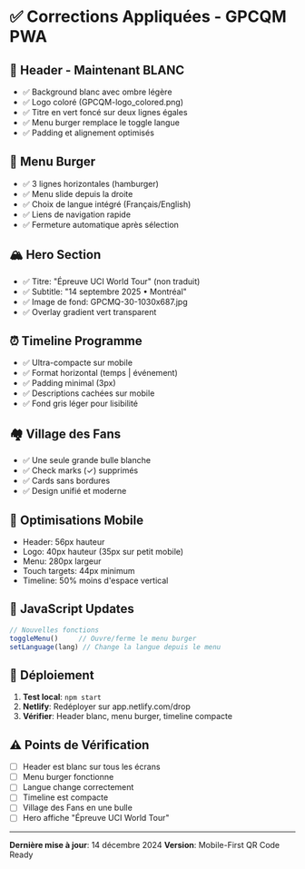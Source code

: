 # ✅ Corrections Appliquées - GPCQM PWA

## 📱 Header - Maintenant BLANC
- ✅ Background blanc avec ombre légère
- ✅ Logo coloré (GPCQM-logo_colored.png)
- ✅ Titre en vert foncé sur deux lignes égales
- ✅ Menu burger remplace le toggle langue
- ✅ Padding et alignement optimisés

## 🍔 Menu Burger
- ✅ 3 lignes horizontales (hamburger)
- ✅ Menu slide depuis la droite
- ✅ Choix de langue intégré (Français/English)
- ✅ Liens de navigation rapide
- ✅ Fermeture automatique après sélection

## 🏔️ Hero Section
- ✅ Titre: "Épreuve UCI World Tour" (non traduit)
- ✅ Subtitle: "14 septembre 2025 • Montréal"
- ✅ Image de fond: GPCMQ-30-1030x687.jpg
- ✅ Overlay gradient vert transparent

## ⏰ Timeline Programme
- ✅ Ultra-compacte sur mobile
- ✅ Format horizontal (temps | événement)
- ✅ Padding minimal (3px)
- ✅ Descriptions cachées sur mobile
- ✅ Fond gris léger pour lisibilité

## 🏘️ Village des Fans
- ✅ Une seule grande bulle blanche
- ✅ Check marks (✓) supprimés
- ✅ Cards sans bordures
- ✅ Design unifié et moderne

## 📲 Optimisations Mobile
- Header: 56px hauteur
- Logo: 40px hauteur (35px sur petit mobile)
- Menu: 280px largeur
- Touch targets: 44px minimum
- Timeline: 50% moins d'espace vertical

## 🔧 JavaScript Updates
```javascript
// Nouvelles fonctions
toggleMenu()     // Ouvre/ferme le menu burger
setLanguage(lang) // Change la langue depuis le menu
```

## 🚀 Déploiement
1. **Test local**: `npm start`
2. **Netlify**: Redéployer sur app.netlify.com/drop
3. **Vérifier**: Header blanc, menu burger, timeline compacte

## ⚠️ Points de Vérification
- [ ] Header est blanc sur tous les écrans
- [ ] Menu burger fonctionne
- [ ] Langue change correctement
- [ ] Timeline est compacte
- [ ] Village des Fans en une bulle
- [ ] Hero affiche "Épreuve UCI World Tour"

---

**Dernière mise à jour**: 14 décembre 2024
**Version**: Mobile-First QR Code Ready